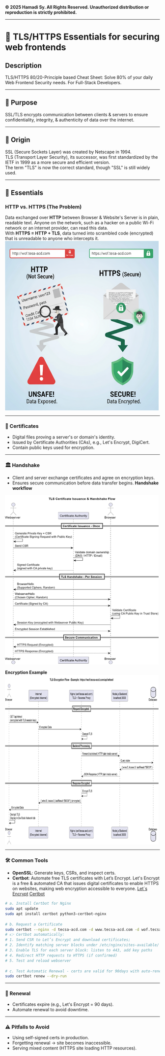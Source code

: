 **© 2025 Hamadi Sy. All Rights Reserved. Unauthorized distribution or reproduction is strictly prohibited.**

---

# 🚀 TLS/HTTPS Essentials for securing web frontends

## Description
TLS/HTTPS 80/20-Principle based Cheat Sheet: Solve 80% of your daily Web Frontend Security needs. For Full-Stack Developers.

---

## 🎯 Purpose
SSL/TLS encrypts communication between clients & servers to ensure confidentiality, integrity, & authenticity of data over the internet.

---

## 🌱 Origin
SSL (Secure Sockets Layer) was created by Netscape in 1994.  
TLS (Transport Layer Security), its successor, was first standardized by the IETF in 1999 as a more secure and efficient version.  
The term "TLS" is now the correct standard, though "SSL" is still widely used.  

---

## 🧠 Essentials

### HTTP vs. HTTPS (The Problem)
Data exchanged over **HTTP** between Browser &  Website's Server is in plain, readable text. Anyone on the network, such as a hacker on a public Wi-Fi network or an internet provider, can read this data.  
With **HTTPS = HTTP + TLS**, data turned into scrambled code (encrypted) that is unreadable to anyone who intercepts it. 
<img src="./imgs/http-vs-https.png" width="500" height="550" alt="">  

--- 

### 🔑 Certificates
- Digital files proving a server's or domain's identity.
- Issued by Certificate Authorities (CAs), e.g., Let's Encrypt, DigiCert.
- Contain public keys used for encryption.

---

### 🏛️ Handshake
- Client and server exchange certificates and agree on encryption keys.
- Ensures secure communication before data transfer begins.
**Handshake workflow**
<img src="./imgs/TLS-Communication.png" width="500" height="550" alt="">  

**Encryption Example**
<img src="./imgs/TLS-Encryption-Example.png" width="500" height="550" alt="TLS/SSL Encryption Example">  

---

### 🛠️ Common Tools
- **OpenSSL**: Generate keys, CSRs, and inspect certs.
- **Certbot**: Automate free TLS certificates with Let’s Encrypt.
Let's Encrypt is a free & automated CA that issues digital certificates to enable HTTPS on websites, making web encryption accessible to everyone.
[Let´s Encrypt](https://letsencrypt.org/)
[Certbot](https://certbot.eff.org/instructions)
```bash
# a. Install Certbot for Nginx
sudo apt update
sudo apt install certbot python3-certbot-nginx

# b. Request a Certificate
sudo certbot --nginx -d tecsa-acd.com -d www.tecsa-acd.com -d wof.tecsa-acd.com -d www.wof.tecsa-acd.com
# 👉 Certbot automatically: 
# 1. Send CSR to Let’s Encrypt and download certificates;
# 2. Identify matching server blocks under /etc/nginx/sites-available/
# 3. Enable TLS for each server block: listen to 443, add key paths
# 4. Redirect HTTP requests to HTTPS (if confirmed)
# 5. Test and reload webserver

# c. Test Automatic Renewal - certs are valid for 90days with auto-renewal
sudo certbot renew --dry-run
```

---

### 📆 Renewal
- Certificates expire (e.g., Let's Encrypt = 90 days).
- Automate renewal to avoid downtime.

---

### ⚠️ Pitfalls to Avoid
- Using self-signed certs in production.
- Forgetting renewal → site becomes inaccessible.
- Serving mixed content (HTTPS site loading HTTP resources).

